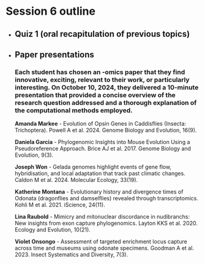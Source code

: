 # Session 6 outline

* ## Quiz 1 (oral recapitulation of previous topics)
* ## Paper presentations
    ### Each student has chosen an -omics paper that they find innovative, exciting, relevant to their work, or particularly interesting. On October 10, 2024, they delivered     a   10-minute presentation that provided a concise overview of the research question addressed and a thorough explanation of the computational methods employed.

   **Amanda Markee** - Evolution of Opsin Genes in Caddisflies (Insecta: Trichoptera). Powell A et al. 2024. Genome Biology and Evolution, 16(9).
    
   **Daniela Garcia** - Phylogenomic Insights into Mouse Evolution Using a Pseudoreference Approach. Brice AJ et al. 2017. Genome Biology and Evolution, 9(3).
    
   **Joseph Won** - Gelada genomes highlight events of gene flow, hybridisation, and local adaptation that track past climatic changes. Caldon M et al. 2024. Molecular Ecology, 33(19).
    
   **Katherine Montana** - Evolutionary history and divergence times of Odonata (dragonflies and damselflies) revealed through transcriptomics. Kohli M et al. 2021. iScience, 24(11).
    
   **Lina Raubold** - Mimicry and mitonuclear discordance in nudibranchs: New insights from exon capture phylogenomics. Layton KKS et al. 2020. Ecology and Evolution, 10(21).
    
   **Violet Onsongo** - Assessment of targeted enrichment locus capture across time and museums using odonate specimens. Goodman A et al. 2023. Insect Systematics and Diversity, 7(3).
